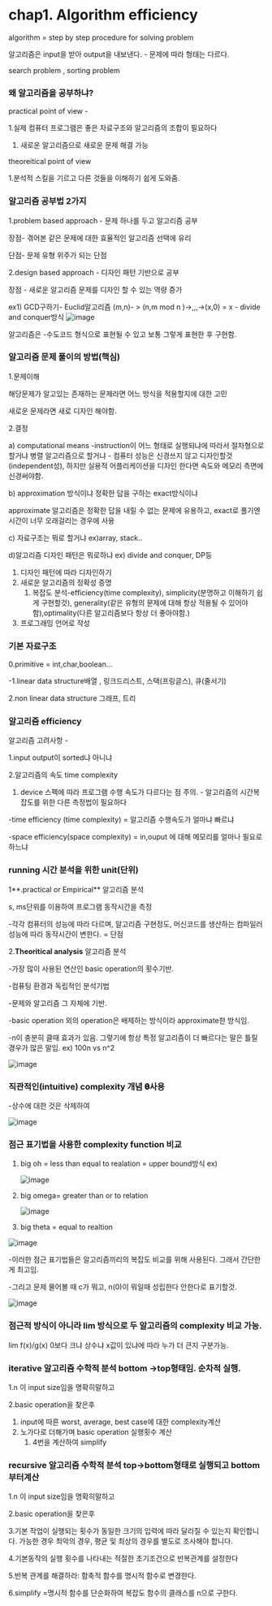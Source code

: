 # chap1. Algorithm efficiency

algorithm = step by step procedure for solving problem

알고리즘은 input을 받아 output을 내보낸다. - 문제에 따라 형태는 다르다.

search problem , sorting problem 

### 왜 알고리즘을 공부하냐?

practical point of view  -

 1.실제 컴퓨터 프로그램은 좋은 자료구조와 알고리즘의 조합이 필요하다

1. 새로운 알고리즘으로 새로운 문제 해결 가능

theoreitical point of view

1.분석적 스킬을 기르고 다른 것들을 이해하기 쉽게 도와줌.

### 알고리즘 공부법 2가지

1.problem based approach - 문제 하나를 두고 알고리즘 공부

장점- 겪어본 같은 문제에 대한 효율적인 알고리즘 선택에 유리

단점- 문제 유형 위주가 되는 단점

2.design based approach - 디자인 패턴 기반으로 공부

장점 - 새로운 알고리즘 문제를 디자인 할 수 있는 역량 증가

ex1) GCD구하기- Euclid알고리즘  (m,n)- > (n,m mod n )→,,,→(x,0) = x  - divide and conquer방식
![image](https://user-images.githubusercontent.com/43203949/215367243-03f0c80b-1c36-486c-ac39-c869e4798513.png)

알고리즘은 -수도코드 형식으로 표현될 수 있고 보통 그렇게 표현한 후 구현함.

### 알고리즘 문제 풀이의 방법(핵심)

1.문제이해

해당문제가 알고있는 존재하는 문제라면 어느 방식을 적용할지에 대한 고민

새로운 문제라면  새로 디자인 해야함.

2.결정 

a) computational means -instruction이 어느 형태로 실행되냐에 따라서 절차형으로 할거냐 병렬 알고리즘으로 할거냐 - 컴퓨터 성능은 신경쓰지 않고 디자인할것(independent성), 하지만 실용적 어플리케이션을 디자인 한다면 속도와 메모리 측면에 신경써야함.

b) approximation 방식이냐 정확한 답을 구하는 exact방식이냐

approximate 알고리즘은 정확한 답을 내릴 수 없는 문제에 유용하고, exact로 풀기엔 시간이 너무 오래걸리는 경우에 사용

c) 자료구조는 뭐로 할거냐 ex)array, stack..

d)알고리즘 디자인 패턴은 뭐로하냐 ex) divide and conquer, DP등

1. 디자인 패턴에 따라 디자인하기
2. 새로운 알고리즘의 정확성 증명
    1. 복잡도 분석-efficiency(time complexity), simplicity(분명하고 이해하기 쉽게 구현할것), generality(같은 유형의 문제에 대해 항상 적용될 수 있어야함),optimality(다른 알고리즘보다 항상 더 좋아야함.)
3. 프로그래밍 언어로 작성

### 기본 자료구조

0.primitive = int,char,boolean…

-1.linear data structure배열 , 링크드리스트, 스택(프링글스), 큐(줄서기)

2.non linear data structure 그래프, 트리

### 알고리즘 efficiency

알고리즘 고려사항 - 

1.input output이 sorted냐 아니냐

2.알고리즘의 속도 time complexity 

1. device 스펙에 따라 프로그램 수행 속도가 다르다는 점 주의. - 알고리즘의 시간복잡도를 위한 다른 측정법이 필요하다

-time efficiency (time complexity) = 알고리즘 수행속도가 얼마냐 빠르냐

-space efficiency(space complexity) = in,ouput 에 대해 메모리를 얼마나 필요로하느냐

### running 시간 분석을 위한 unit(단위)

1**.practical or Empirical** 알고리즘 분석

s, ms단위를 이용하여 프로그램 동작시간을 측정

-각각 컴퓨터의 성능에 따라 다르며, 알고리즘 구현정도, 머신코드를 생산하는 컴파일러 성능에 따라 동작시간이 변한다.  = 단점

2.**Theoritical analysis** 알고리즘 분석

-가장 많이 사용된 연산인 basic operation의 횟수기반.

-컴퓨팅 환경과 독립적인 분석기법

-문제와 알고리즘 그 자체에 기반.

-basic operation 외의 operation은 배제하는 방식이라 approximate한 방식임.

-n이 충분히 클때 효과가 있음. 그렇기에 항상 특정 알고리즘이 더 빠르다는 말은 틀릴 경우가 많은 말임.  ex) 100n vs n^2

![image](https://user-images.githubusercontent.com/43203949/215367744-758a6be5-8b92-4b85-a0da-a3cf1339df7b.png)

### 직관적인(intuitive) complexity 개념 𝛉사용

-상수에 대한 것은 삭제하여 

![image](https://user-images.githubusercontent.com/43203949/215367848-264090f5-207e-4fec-900d-68be8bfa740e.png)

### 점근 표기법을 사용한 complexity function 비교

1. big oh  = less than equal to realation = upper bound방식  ex)
    
    ![image](https://user-images.githubusercontent.com/43203949/215367878-a94cd35d-1279-448d-ba1e-df696974507e.png)
    
2. big omega=  greater than or to relation
    
    ![image](https://user-images.githubusercontent.com/43203949/215367919-66bbdd5e-2a17-425c-b6c8-1ac6a904f6aa.png)
    
3. big theta = equal to realtion

![image](https://user-images.githubusercontent.com/43203949/215367933-01afea6e-9f64-436e-87e0-4a8cf00d9699.png)

-이러한 점근 표기법들은 알고리즘끼리의 복잡도 비교를 위해 사용된다. 그래서 간단한게 최고임.

-그리고 문제 물어볼 때 c가 뭐고, n(0)이 뭐일때 성립한다 안한다로 표기할것.

![image](https://user-images.githubusercontent.com/43203949/215367947-dbce5fd1-ade5-4438-8478-88e5a67d1242.png)

### 점근적 방식이 아니라 lim 방식으로 두 알고리즘의 complexity 비교 가능.

lim f(x)/g(x) 0보다 크냐 상수냐 x값이 있냐에 따라 누가 더 큰지 구분가능.

### iterative 알고리즘 수학적 분석 bottom →top형태임. 순차적 실행.

1.n 이 input size임을 명확히말하고

2.basic operation을 찾은후

1. input에 따른 worst, average, best case에 대한 complexity계산
2. 노가다로 더해가며 basic operation 실행횟수 계산
    1. 4번을 계산하여 simplify

### recursive 알고리즘 수학적 분석 top→bottom형태로 실행되고 bottom부터계산

1.n 이 input size임을 명확히말하고

2.basic operation을 찾은후

3.기본 작업이 실행되는 횟수가 동일한 크기의 입력에 따라 달라질 수 있는지 확인합니다. 가능한 경우 최악의 경우, 평균 및 최상의 경우를 별도로 조사해야 합니다.

4.기본동작의 실행 횟수를 나타내는 적절한 초기조건으로 반복관계를 설정한다

5.반복 관계를 해결하라: 함축적 함수를 명시적 함수로 변경한다.

6.simplify  =명시적 함수를 단순화하여 복잡도 함수의 클래스를 n으로 구한다.
